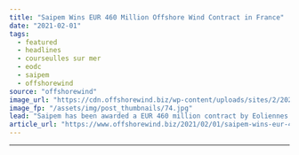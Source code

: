 ```yaml
---
title: "Saipem Wins EUR 460 Million Offshore Wind Contract in France"
date: "2021-02-01"
tags: 
  - featured
  - headlines
  - courseulles sur mer
  - eodc
  - saipem
  - offshorewind
source: "offshorewind"
image_url: "https://cdn.offshorewind.biz/wp-content/uploads/sites/2/2021/02/01121007/Saipem-3000_Saipem.jpg"
image_fp: "/assets/img/post_thumbnails/74.jpg"
lead: "Saipem has been awarded a EUR 460 million contract by Eoliennes Offshore du Calvados"
article_url: "https://www.offshorewind.biz/2021/02/01/saipem-wins-eur-460-million-offshore-wind-contract-in-france/"
---
```


---
